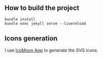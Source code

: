 ## How to build the project

```
bundle install
bundle exec jekyll serve --livereload
```

## Icons generation

I use [IcoMoon App](https://icomoon.io/app) to generate the SVG icons.
